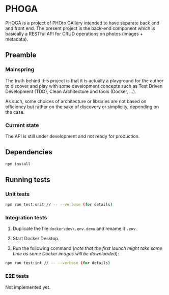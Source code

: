 # PHOGA

PHOGA is a project of PHOto GAllery intended to have separate back end and front end. The present project is the back-end component which is basically a RESTful API for CRUD operations on photos (images + metadata).

## Preamble

### Mainspring

The truth behind this project is that it is actually a playground for the author to discover and play with some development concepts such as Test Driven Development (TDD), Clean Architecture and tools (Docker, ...).

As such, some choices of architecture or libraries are not based on efficiency but rather on the sake of discovery or simplicity, depending on the case.

### Current state

The API is still under development and not ready for production.

## Dependencies

```bash
npm install
```

## Running tests

### Unit tests

```bash
npm run test:unit // -- --verbose (for details)
```

### Integration tests

1. Duplicate the file `docker\dev\.env.demo` and rename it `.env`.

2. Start Docker Desktop.

3. Run the following command (_note that the first launch might take some time as some Docker images will be downloaded_):

```bash
npm run test:int // -- --verbose (for details)
```

### E2E tests

Not implemented yet.

